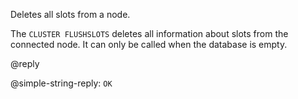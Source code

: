 Deletes all slots from a node.

The `CLUSTER FLUSHSLOTS` deletes all information about slots from the connected node. It can only be called when the database is empty.

@reply

@simple-string-reply: `OK`
